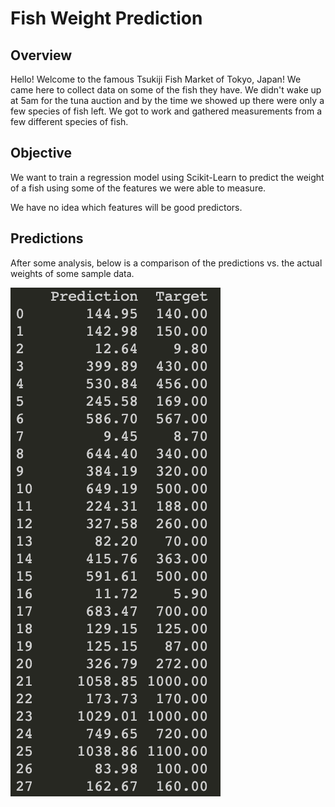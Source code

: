 # Fish Weight Prediction

## Overview

Hello! Welcome to the famous Tsukiji Fish Market of Tokyo, Japan! We came here to collect data on some of the fish they have. 
We didn't wake up at 5am for the tuna auction and by the time we showed up there were only a few species of fish left. 
We got to work and gathered measurements from a few different species of fish.  

## Objective

We want to train a regression model using Scikit-Learn to predict the weight of a fish using some of the features we were able to measure. 

We have no idea which features will be good predictors.

## Predictions

After some analysis, below is a comparison of the predictions vs. the actual weights of some sample data.

![Prediction](Prediction.png)